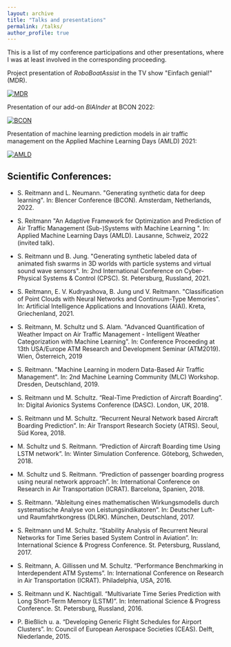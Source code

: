 ```yaml
---
layout: archive
title: "Talks and presentations"
permalink: /talks/
author_profile: true
---
```


This is a list of my conference participations and other presentations, where I was at least involved in the corresponding proceeding.

Project presentation of *RoboBoatAssist* in the TV show "Einfach genial!" (MDR). 

[![MDR](https://img.youtube.com/vi/3pGZfF1cWyM/0.jpg)](https://www.youtube.com/watch?v=3pGZfF1cWyM)

Presentation of our add-on *BlAInder* at BCON 2022:

[![BCON](https://img.youtube.com/vi/lqbZdTLMyQw/0.jpg)](https://www.youtube.com/watch?v=lqbZdTLMyQw)

Presentation of machine learning prediction models in air traffic management on the Applied Machine Learning Days (AMLD) 2021:

[![AMLD](https://img.youtube.com/vi/6G_wFYpHrew/0.jpg)](https://www.youtube.com/watch?v=6G_wFYpHrew)

## Scientific Conferences:

* S. Reitmann and L. Neumann. "Generating synthetic data for deep learning". In: Blencer Conference (BCON). Amsterdam, Netherlands, 2022.

* S. Reitmann "An Adaptive Framework for Optimization and Prediction of Air Traffic Management (Sub-)Systems with Machine Learning ". In: Applied Machine Learning Days (AMLD). Lausanne, Schweiz, 2022 (invited talk).

* S. Reitmann und B. Jung. "Generating synthetic labeled data of animated fish swarms in 3D worlds with particle systems and virtual sound wave sensors". In: 2nd International Conference on Cyber-Physical Systems & Control (CPSC). St. Petersburg, Russland, 2021.

* S. Reitmann, E. V. Kudryashova, B. Jung und V. Reitmann. "Classification of Point Clouds with Neural Networks and
Continuum-Type Memories". In: Artificial Intelligence Applications and Innovations (AIAI). Kreta, Griechenland, 2021.

* S. Reitmann, M. Schultz und S. Alam. "Advanced Quantification of Weather Impact on Air Traffic Management - Intelligent Weather Categorization with Machine Learning". In: Conference Proceeding at 13th USA/Europe ATM Research and Development Seminar (ATM2019). Wien, Österreich, 2019

* S. Reitmann. "Machine Learning in modern Data-Based Air Traffic Management". In: 2nd Machine Learning Community (MLC) Workshop. Dresden, Deutschland, 2019.

* S. Reitmann und M. Schultz. “Real-Time Prediction of Aircraft Boarding”. In: Digital Avionics Systems Conference (DASC). London, UK, 2018.

* S. Reitmann und M. Schultz. “Recurrent Neural Network based Aircraft Boarding Prediction”. In: Air Transport Research Society (ATRS). Seoul, Süd Korea, 2018.

* M. Schultz und S. Reitmann. “Prediction of Aircraft Boarding time Using LSTM network”. In: Winter Simulation Conference. Göteborg, Schweden, 2018.

* M. Schultz und S. Reitmann. “Prediction of passenger boarding progress using neural network approach”. In: International Conference on Research in Air Transportation (ICRAT). Barcelona, Spanien, 2018.

* S. Reitmann. “Ableitung eines mathematischen Wirkungsmodells durch systematische Analyse von Leistungsindikatoren”. In: Deutscher Luft- und Raumfahrtkongress (DLRK). München, Deutschland, 2017.

* S. Reitmann und M. Schultz. “Stability Analysis of Recurrent Neural Networks for Time Series based System Control in Aviation”. In: International Science & Progress Conference. St. Petersburg, Russland, 2017.

* S. Reitmann, A. Gillissen und M. Schultz. “Performance Benchmarking in Interdependent ATM Systems”. In: International Conference on Research in Air Transportation (ICRAT). Philadelphia, USA, 2016.

* S. Reitmann und K. Nachtigall. “Multivariate Time Series Prediction with Long Short-Term Memory (LSTM)”. In: International Science & Progress Conference. St. Petersburg, Russland, 2016.

* P. Bießlich u. a. “Developing Generic Flight Schedules for Airport Clusters”. In: Council of European Aerospace Societies (CEAS). Delft, Niederlande, 2015.


<!--

======

{% if site.talkmap_link == true %}

<p style="text-decoration:underline;"><a href="/talkmap.html">See a map of all the places I've given a talk!</a></p>

{% endif %}



{% for post in site.talks reversed %}
  {% include archive-single-talk.html %}
{% endfor %}


  <ul>{% for post in site.talks %}
    {% include archive-single-talk-cv.html %}
  {% endfor %}</ul>
  
  -->
